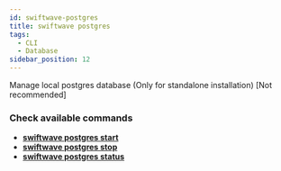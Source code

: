 ```yaml
---
id: swiftwave-postgres
title: swiftwave postgres
tags:
  - CLI
  - Database
sidebar_position: 12
---
```


Manage local postgres database (Only for standalone installation) [Not recommended]

### Check available commands
- [**swiftwave postgres start**](./start)
- [**swiftwave postgres stop**](./stop)
- [**swiftwave postgres status**](./status)